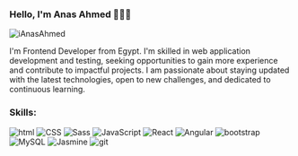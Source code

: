 ### Hello, I'm Anas Ahmed 👨🏻‍💻

<img src="https://komarev.com/ghpvc/?username=iAnasAhmed&label=Profile%20views&color=blue&style=plastic" alt="iAnasAhmed" />

<p>I'm Frontend Developer from Egypt. I'm skilled in web application development and testing, seeking opportunities to gain more experience and contribute to impactful projects. I am passionate about staying updated with the latest technologies, open to new challenges, and dedicated to continuous learning.</p>

<h3>Skills:</h3>
<p>
  <img alt="html" src="https://img.shields.io/badge/-HTML5-E34F26?style=flat-square&logo=html5&logoColor=FFFFFF" />  
  <img alt="CSS" src="https://img.shields.io/badge/-CSS-1572B6?style=flat-square&logo=css3&logoColor=FFFFFF" />
  <img alt="Sass" src="https://img.shields.io/badge/-Sass-CC6699?style=flat-square&logo=Sass&logoColor=FFFFFF" /> 
  <img alt="JavaScript" src="https://img.shields.io/badge/-JavaScript-F7DF1E?style=flat-square&logo=JavaScript&logoColor=FFFFFF" />
  <img alt="React" src="https://img.shields.io/badge/-React-61DAFB?style=flat-square&logo=react&logoColor=FFFFFF" />
  <img alt="Angular" src="https://img.shields.io/badge/-Angular-DD0031?style=flat-square&logo=angular&logoColor=FFFFFF" />
  <img alt="bootstrap" src="https://img.shields.io/badge/-bootstrap-7952B3?style=flat-square&logo=Bootstrap&logoColor=FFFFFF" />
  <img alt="MySQL" src="https://img.shields.io/badge/-MySQL-4479A1?style=flat-square&logo=MySQL&logoColor=FFFFFF" />
  <img alt="Jasmine" src="https://img.shields.io/badge/-Jasmine-8A4182?style=flat-square&logo=Jasmine&logoColor=FFFFFF" />
  <img alt="git" src="https://img.shields.io/badge/-Git-F05032?style=flat-square&logo=git&logoColor=FFFFFF" />
</p>

